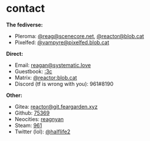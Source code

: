 # contact

**The fediverse:**

<ul class="fa-ul">
  <li><i class="fa-li fa fa-pleroma fa-lg"></i> Pleroma: <a href="https://scenecore.net/reag">@reag@scenecore.net</a>, <a href="https://blob.cat/reactor">@reactor@blob.cat</a></li>
  <li><i class="fa-li fa fa-pixelfed fa-lg"></i> Pixelfed: <a href="https://pixelfed.blob.cat/vampyre">@vampyre@pixelfed.blob.cat</a>
</ul>

**Direct:**

<ul class="fa-ul">
  <li><i class="fa-li fa fa-envelope fa-lg"></i> Email: <a href="mailto:reagan@systematic.love">reagan@systematic.love</a></li>
  <li><i class="fa-li fa fa-book fa-lg"></i> Guestbook: <a href="https://reagan.123guestbook.com">:3c</a></li>
  <li><i class="fa-li fa fa-matrix-org fa-lg"></i> Matrix: <a href="https://matrix.to/#/@reactor:blob.cat">@reactor:blob.cat</a></li>
  <li><i class="fa-li fa fa-discord fa-lg"></i> Discord (tf is wrong with you): 961#8190</li>
</ul>

**Other:**

<ul class="fa-ul">
  <li><i class="fa-li fa fa-gitea fa-lg"></i> Gitea: <a href="https://git.feargarden.xyz/reactor">reactor@git.feargarden.xyz</a></li>
  <li><i class="fa-li fa fa-github fa-lg"></i> Github: <a href="https://github.com/75369">75369</a></li>
  <li><i class="fa-li fa fa-globe-w fa-lg"></i> Neocities: <a href="https://neocities.org/site/reagnyan">reagnyan</a></li>
  <li><i class="fa-li fa fa-steam fa-lg"></i> Steam: <a href="https://steamcommunity.com/id/arisugawadice">961</a></li>
  <li><i class="fa-li fa fa-twitter fa-lg"></i> Twitter (lol): <a href="https://twitter.com/haiflife2">@haIflife2</a></li>
</ul>